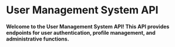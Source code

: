 <h1>User Management System API </h1> 
<h4>Welcome to the User Management System API! This API provides endpoints for user authentication, profile management, and administrative functions.</h4>

